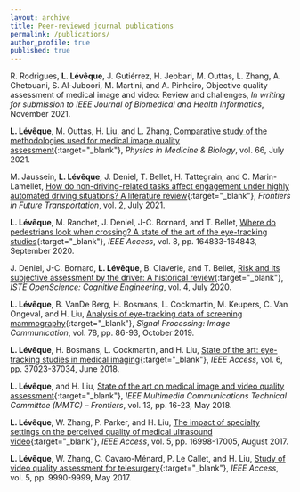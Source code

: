 ```yaml
---
layout: archive
title: Peer-reviewed journal publications
permalink: /publications/
author_profile: true
published: true
---
```


R. Rodrigues, **L. Lévêque**, J. Gutiérrez, H. Jebbari, M. Outtas, L. Zhang, A. Chetouani, S. Al-Juboori, M. Martini, and A. Pinheiro, Objective quality assessment of medical image and video: Review and challenges, _In writing for submission to IEEE Journal of Biomedical and Health Informatics_, November 2021.

**L. Lévêque**, M. Outtas, H. Liu, and L. Zhang, [Comparative study of the methodologies used for medical image quality assessment](https://doi.org/10.1088/1361-6560/ac1157){:target="_blank"}, _Physics in Medicine & Biology_, vol. 66, July 2021.

M. Jaussein, **L. Lévêque**, J. Deniel, T. Bellet, H. Tattegrain, and C. Marin-Lamellet, [How do non-driving-related tasks affect engagement under highly automated driving situations? A literature review](https://www.frontiersin.org/articles/10.3389/ffutr.2021.687602/full){:target="_blank"}, _Frontiers in Future Transportation_, vol. 2, July 2021.

**L. Lévêque**, M. Ranchet, J. Deniel, J-C. Bornard, and T. Bellet, [Where do pedestrians look when crossing? A state of the art of the eye-tracking studies](https://ieeexplore.ieee.org/document/9184866){:target="_blank"}, _IEEE Access_, vol. 8, pp. 164833-164843, September 2020.

J. Deniel, J-C. Bornard, **L. Lévêque**, B. Claverie, and T. Bellet, [Risk and its subjective assessment by the driver: A historical review](https://www.openscience.fr/Risk-and-its-subjective-assessment-by-the-driver-A-historical-review){:target="_blank"}, _ISTE OpenScience: Cognitive Engineering_, vol. 4, July 2020.

**L. Lévêque**, B. VanDe Berg, H. Bosmans, L. Cockmartin, M. Keupers, C. Van Ongeval, and H. Liu, [Analysis of eye-tracking data of screening mammography](https://www.sciencedirect.com/science/article/abs/pii/S0923596518309652?via%3Dihub){:target="_blank"}, _Signal Processing: Image Communication_, vol. 78, pp. 86-93, October 2019.

**L. Lévêque**, H. Bosmans, L. Cockmartin, and H. Liu, [State of the art: eye-tracking studies in medical imaging](https://ieeexplore.ieee.org/document/8399735){:target="_blank"}, _IEEE Access_, vol. 6, pp. 37023-37034, June 2018.

**L. Lévêque**, and H. Liu, [State of the art on medical image and video quality assessment](http://site.ieee.org/comsoc-mmctc/files/2018/07/01-MMTC_Communication_Frontier_May_2018-Final-Revised.pdf){:target="_blank"}, _IEEE Multimedia Communications Technical Committee (MMTC) – Frontiers_, vol. 13, pp. 16-23, May 2018.

**L. Lévêque**, W. Zhang, P. Parker, and H. Liu, [The impact of specialty settings on the perceived quality of medical ultrasound video](https://ieeexplore.ieee.org/document/8017379){:target="_blank"}, _IEEE Access_, vol. 5, pp. 16998-17005, August 2017.

**L. Lévêque**, W. Zhang, C. Cavaro-Ménard, P. Le Callet, and H. Liu, [Study of video quality assessment for telesurgery](https://ieeexplore.ieee.org/abstract/document/7927709){:target="_blank"}, _IEEE Access_, vol. 5, pp. 9990-9999, May 2017.
